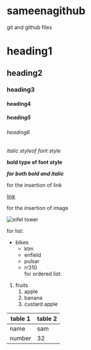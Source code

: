 # sameenagithub
git and github files
# heading1
## heading2
### heading3
#### heading4
##### heading5
###### heading6


*italic styleof font style*

**bold type of font style**

***for both bold and italic***

for the insertion of link

[link](http://engineering.apssdc.in/trainee/?q:=eyJndWlkIjoiLTExODA2OTc3OjE3ZDM2YmM5YWE2Oi03N2Y5V2ZsaUxtTUY1S19fM2ZLSHp1VEFVQSJ9)

for the insertion of image

![eifel tower](https://imagesvc.meredithcorp.io/v3/mm/image?q=85&c=sc&poi=face&w=1600&h=800&url=https%3A%2F%2Fstatic.onecms.io%2Fwp-content%2Fuploads%2Fsites%2F28%2F2017%2F02%2Feiffel-tower-paris-france-EIFFEL0217.jpg)

for list:
* bikes
  * ktm
  * enfield
  * pulsar
  * rr310  
 for ordered list:
 
1. fruits
    1. apple
    2. banana
    3. custard apple

table 1 | table 2
--------|--------
name|sam
number|32
  
  
